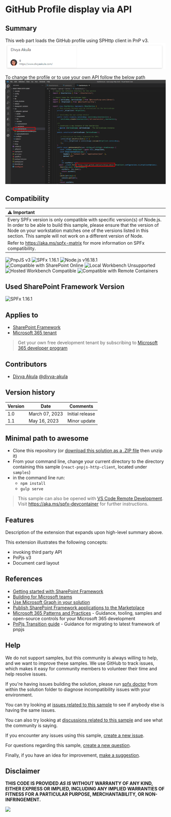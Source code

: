 # GitHub Profile display via API

## Summary

This web part loads the GitHub profile using SPHttp client in PnP v3.
![Display Output](assets/OutputGithubProfile.png)

To change the profile or to use your own API follow the below path
![Changes to be made](assets/UpdateAPICall.png)

## Compatibility

| :warning: Important          |
|:---------------------------|
| Every SPFx version is only compatible with specific version(s) of Node.js. In order to be able to build this sample, please ensure that the version of Node on your workstation matches one of the versions listed in this section. This sample will not work on a different version of Node.|
|Refer to <https://aka.ms/spfx-matrix> for more information on SPFx compatibility.   |

![PnpJS v3](https://img.shields.io/badge/PnPJS-V3-green.svg)
![SPFx 1.16.1](https://img.shields.io/badge/SPFx-1.16.1-green.svg)
![Node.js v16.18.1](https://img.shields.io/badge/Node.js-v16.18.1-green.svg)
![Compatible with SharePoint Online](https://img.shields.io/badge/SharePoint%20Online-Compatible-green.svg)
![Local Workbench Unsupported](https://img.shields.io/badge/Local%20Workbench-Unsupported-red.svg "Local workbench is no longer available as of SPFx 1.13 and above")
![Hosted Workbench Compatible](https://img.shields.io/badge/Hosted%20Workbench-Compatible-green.svg)
![Compatible with Remote Containers](https://img.shields.io/badge/Remote%20Containers-Compatible-green.svg)

## Used SharePoint Framework Version

![SPFx 1.16.1](https://img.shields.io/badge/SPFx-1.16.1-green.svg)

## Applies to

* [SharePoint Framework](https://learn.microsoft.com/sharepoint/dev/spfx/sharepoint-framework-overview)
* [Microsoft 365 tenant](https://learn.microsoft.com/sharepoint/dev/spfx/set-up-your-development-environment)

> Get your own free development tenant by subscribing to [Microsoft 365 developer program](https://aka.ms/m365/devprogram)

## Contributors

- [Divya Akula](https://github.com/divya-akula/)  [@divya-akula](https://twitter.com/_divyaakula)

## Version history

| Version | Date             | Comments        |
| ------- | ---------------- | --------------- |
| 1.0     | March 07, 2023   | Initial release  |
| 1.1     | May 16, 2023   | Minor update  |


## Minimal path to awesome


- Clone this repository (or [download this solution as a .ZIP file](https://pnp.github.io/download-partial/?url=https://github.com/pnp/sp-dev-fx-webparts/tree/main/samples/react-pnpjs-http-client) then unzip it)
- From your command line, change your current directory to the directory containing this sample (`react-pnpjs-http-client`, located under `samples`)
- in the command line run:
  - `npm install`
  - `gulp serve`

> This sample can also be opened with [VS Code Remote Development](https://code.visualstudio.com/docs/remote/remote-overview). Visit <https://aka.ms/spfx-devcontainer> for further instructions.

## Features

Description of the extension that expands upon high-level summary above.

This extension illustrates the following concepts:

- invoking third party API
- PnPjs v3
- Document card layout

## References

- [Getting started with SharePoint Framework](https://docs.microsoft.com/en-us/sharepoint/dev/spfx/set-up-your-developer-tenant)
- [Building for Microsoft teams](https://docs.microsoft.com/en-us/sharepoint/dev/spfx/build-for-teams-overview)
- [Use Microsoft Graph in your solution](https://docs.microsoft.com/en-us/sharepoint/dev/spfx/web-parts/get-started/using-microsoft-graph-apis)
- [Publish SharePoint Framework applications to the Marketplace](https://docs.microsoft.com/en-us/sharepoint/dev/spfx/publish-to-marketplace-overview)
- [Microsoft 365 Patterns and Practices](https://aka.ms/m365pnp) - Guidance, tooling, samples and open-source controls for your Microsoft 365 development
- [PnPjs Transition guide](https://pnp.github.io/pnpjs/transition-guide/) - Guidance for migrating to latest framework of pnpjs

## Help

We do not support samples, but this community is always willing to help, and we want to improve these samples. We use GitHub to track issues, which makes it easy for  community members to volunteer their time and help resolve issues.

If you're having issues building the solution, please run [spfx doctor](https://pnp.github.io/cli-microsoft365/cmd/spfx/spfx-doctor/) from within the solution folder to diagnose incompatibility issues with your environment.

You can try looking at [issues related to this sample](https://github.com/pnp/sp-dev-fx-webparts/issues?q=label%3A%22sample%3A%20react-pnpjs-http-client%22) to see if anybody else is having the same issues.

You can also try looking at [discussions related to this sample](https://github.com/pnp/sp-dev-fx-webparts/discussions?discussions_q=react-pnpjs-http-client) and see what the community is saying.

If you encounter any issues using this sample, [create a new issue](https://github.com/pnp/sp-dev-fx-webparts/issues/new?assignees=&labels=Needs%3A+Triage+%3Amag%3A%2Ctype%3Abug-suspected%2Csample%3A%20react-pnpjs-http-client&template=bug-report.yml&sample=react-pnpjs-http-client&authors=@divya-akula&title=react-pnpjs-http-client%20-%20).

For questions regarding this sample, [create a new question](https://github.com/pnp/sp-dev-fx-webparts/issues/new?assignees=&labels=Needs%3A+Triage+%3Amag%3A%2Ctype%3Aquestion%2Csample%3A%20react-pnpjs-http-client&template=question.yml&sample=react-pnpjs-http-client&authors=@divya-akula&title=react-pnpjs-http-client%20-%20).

Finally, if you have an idea for improvement, [make a suggestion](https://github.com/pnp/sp-dev-fx-webparts/issues/new?assignees=&labels=Needs%3A+Triage+%3Amag%3A%2Ctype%3Aenhancement%2Csample%3A%20react-pnpjs-http-client&template=suggestion.yml&sample=react-pnpjs-http-client&authors=@divya-akula&title=react-pnpjs-http-client%20-%20).

## Disclaimer

**THIS CODE IS PROVIDED *AS IS* WITHOUT WARRANTY OF ANY KIND, EITHER EXPRESS OR IMPLIED, INCLUDING ANY IMPLIED WARRANTIES OF FITNESS FOR A PARTICULAR PURPOSE, MERCHANTABILITY, OR NON-INFRINGEMENT.**

<img src="https://m365-visitor-stats.azurewebsites.net/sp-dev-fx-webparts/samples/react-pnpjs-http-client" />
